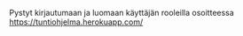 
Pystyt kirjautumaan ja luomaan käyttäjän rooleilla osoitteessa 
https://tuntiohjelma.herokuapp.com/

